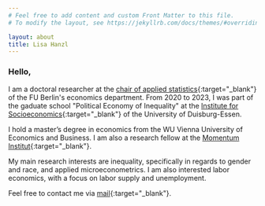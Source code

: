 ```yaml
---
# Feel free to add content and custom Front Matter to this file.
# To modify the layout, see https://jekyllrb.com/docs/themes/#overriding-theme-defaults

layout: about
title: Lisa Hanzl
---
```


### Hello,
<p> </p>

I am a doctoral researcher at the [chair of applied statistics](https://www.wiwiss.fu-berlin.de/fachbereich/vwl/angewandte-statistik/Team/mitarbeiter_innen/hanzl/index.html){:target="_blank"} of the FU Berlin's economics department. From 2020 to 2023, I was part of the gaduate school "Political Economy of Inequality" at the [Institute for Socioeconomics](https://www.uni-due.de/soziooekonomie/hanzl){:target="_blank"} of the University of Duisburg-Essen. 

I hold a master’s degree in economics from the WU Vienna University of Economics and Business. I am also a research fellow at the [Momentum Institut](https://www.momentum-institut.at/author/lisa-hanzl){:target="_blank"}.

My main research interests are inequality, specifically in regards to gender and race, and applied microeconometrics. I am also interested labor economics, with a focus on labor supply and unemployment. 

Feel free to contact me via [mail](mailto:lisa.hanzl@fu-berlin.de){:target="_blank"}.
